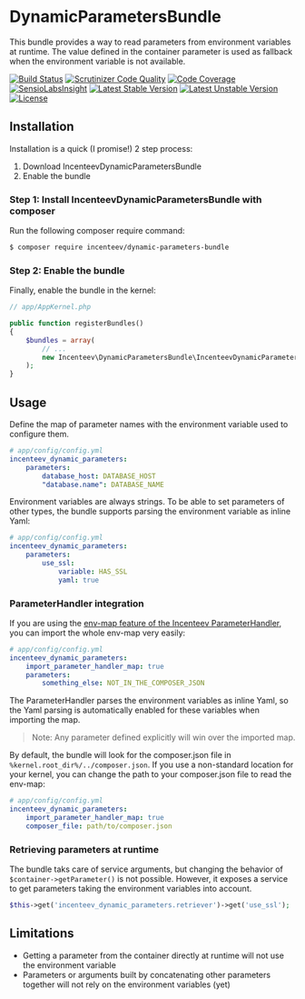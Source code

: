 # DynamicParametersBundle

This bundle provides a way to read parameters from environment variables at runtime.
The value defined in the container parameter is used as fallback when the environment variable is not available.

[![Build Status](https://travis-ci.org/Incenteev/DynamicParametersBundle.svg?branch=master)](https://travis-ci.org/Incenteev/DynamicParametersBundle)
[![Scrutinizer Code Quality](https://scrutinizer-ci.com/g/Incenteev/DynamicParametersBundle/badges/quality-score.png?b=master)](https://scrutinizer-ci.com/g/Incenteev/DynamicParametersBundle/?branch=master)
[![Code Coverage](https://scrutinizer-ci.com/g/Incenteev/DynamicParametersBundle/badges/coverage.png?b=master)](https://scrutinizer-ci.com/g/Incenteev/DynamicParametersBundle/?branch=master)
[![SensioLabsInsight](https://insight.sensiolabs.com/projects/2e97bd6b-7ae8-41d1-b0a7-a3106f21c50d/mini.png)](https://insight.sensiolabs.com/projects/2e97bd6b-7ae8-41d1-b0a7-a3106f21c50d)
[![Latest Stable Version](https://poser.pugx.org/incenteev/dynamic-parameters-bundle/v/stable.svg)](https://packagist.org/packages/incenteev/dynamic-parameters-bundle)
[![Latest Unstable Version](https://poser.pugx.org/incenteev/dynamic-parameters-bundle/v/unstable.svg)](https://packagist.org/packages/incenteev/dynamic-parameters-bundle)
[![License](https://poser.pugx.org/incenteev/dynamic-parameters-bundle/license.svg)](https://packagist.org/packages/incenteev/dynamic-parameters-bundle)

## Installation

Installation is a quick (I promise!) 2 step process:

1. Download IncenteevDynamicParametersBundle
2. Enable the bundle

### Step 1: Install IncenteevDynamicParametersBundle with composer

Run the following composer require command:

```bash
$ composer require incenteev/dynamic-parameters-bundle
```

### Step 2: Enable the bundle

Finally, enable the bundle in the kernel:

```php
// app/AppKernel.php

public function registerBundles()
{
    $bundles = array(
        // ...
        new Incenteev\DynamicParametersBundle\IncenteevDynamicParametersBundle(),
    );
}
```

## Usage

Define the map of parameter names with the environment variable used to configure them.

```yaml
# app/config/config.yml
incenteev_dynamic_parameters:
    parameters:
        database_host: DATABASE_HOST
        "database.name": DATABASE_NAME
```

Environment variables are always strings. To be able to set parameters of other types, the bundle supports parsing the environment variable as inline Yaml:

```yaml
# app/config/config.yml
incenteev_dynamic_parameters:
    parameters:
        use_ssl:
            variable: HAS_SSL
            yaml: true
```

### ParameterHandler integration

If you are using the [env-map feature of the Incenteev ParameterHandler](https://github.com/Incenteev/ParameterHandler/#using-environment-variables-to-set-the-parameters),
you can import the whole env-map very easily:

```yaml
# app/config/config.yml
incenteev_dynamic_parameters:
    import_parameter_handler_map: true
    parameters:
        something_else: NOT_IN_THE_COMPOSER_JSON
```

The ParameterHandler parses the environment variables as inline Yaml, so the Yaml parsing is automatically enabled for these variables when importing the map.

> Note: Any parameter defined explicitly will win over the imported map.

By default, the bundle will look for the composer.json file in ``%kernel.root_dir%/../composer.json``. If you use a non-standard location for your kernel, you can change the path to your composer.json file to read the env-map:

```yaml
# app/config/config.yml
incenteev_dynamic_parameters:
    import_parameter_handler_map: true
    composer_file: path/to/composer.json
```

### Retrieving parameters at runtime

The bundle taks care of service arguments, but changing the behavior of ``$container->getParameter()`` is not possible. However, it exposes a service to get parameters taking the environment variables into account.

```php
$this->get('incenteev_dynamic_parameters.retriever')->get('use_ssl');
```

## Limitations

- Getting a parameter from the container directly at runtime will not use the environment variable
- Parameters or arguments built by concatenating other parameters together will not rely on the environment variables (yet)
